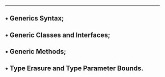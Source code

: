 ----------------------------------------------------
• Generics Syntax;
--------------------------------------------------
• Generic Classes and Interfaces;
---------------------------------------------------
• Generic Methods;
---------------------------------------------------
• Type Erasure and Type Parameter Bounds.
-------------------------------------------------
